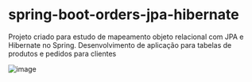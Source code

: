 # spring-boot-orders-jpa-hibernate
Projeto criado para estudo de mapeamento objeto relacional com JPA e Hibernate no Spring. Desenvolvimento de aplicação para tabelas de produtos e pedidos para clientes

![image](https://user-images.githubusercontent.com/48540484/83987244-fa7b1880-a915-11ea-8a66-f59ee9cfce16.png)
